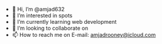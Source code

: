 - 👋 Hi, I’m @amjad632
- 👀 I’m interested in spots
- 🌱 I’m currently learning web development
- 💞️ I’m looking to collaborate on 
- 📫 How to reach me on E-mail: amjadrooney@icloud.com

<!---
amjad632/amjad632 is a ✨ special ✨ repository because its `README.md` (this file) appears on your GitHub profile.
You can click the Preview link to take a look at your changes.
--->
